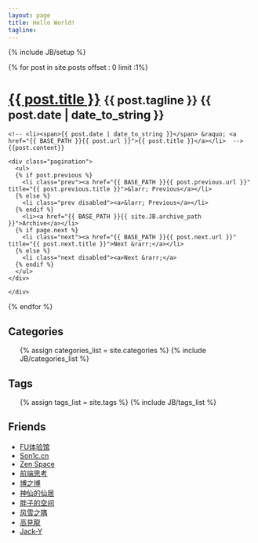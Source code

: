 ```yaml
---
layout: page
title: Hello World!
tagline:
---
```

{% include JB/setup %}

<!--
![n_n](http://pemsys.duapp.com/blog/b1.png)
-->
<div class="section">
  {% for post in site.posts  offset : 0 limit :1%}
  <div class="page-header">
    <h1 class="entry-title"><a href="{{ post.url }}">{{ post.title }}</a> <small>{{ post.tagline }}  {{ post.date | date_to_string }}</small></h1>
  </div>
  <div class="span8">

    <!-- <li><span>{{ post.date | date_to_string }}</span> &raquo; <a href="{{ BASE_PATH }}{{ post.url }}">{{ post.title }}</a></li>  -->
    {{post.content}}

    <div class="pagination">
      <ul>
      {% if post.previous %}
        <li class="prev"><a href="{{ BASE_PATH }}{{ post.previous.url }}" title="{{ post.previous.title }}">&larr; Previous</a></li>
      {% else %}
        <li class="prev disabled"><a>&larr; Previous</a></li>
      {% endif %}
        <li><a href="{{ BASE_PATH }}{{ site.JB.archive_path }}">Archive</a></li>
      {% if page.next %}
        <li class="next"><a href="{{ BASE_PATH }}{{ post.next.url }}" title="{{ post.next.title }}">Next &rarr;</a></li>
      {% else %}
        <li class="next disabled"><a>Next &rarr;</a>
      {% endif %}
      </ul>
    </div>

    </div>
  {% endfor %}


  <div class="span3">
<h2>Categories </h2>
<ul class="tag_box inline">
    {% assign categories_list = site.categories %}
    {% include JB/categories_list %}
</ul>


<h2>Tags</h2>
<ul class="tag_box inline">
  {% assign tags_list = site.tags %}  
  {% include JB/tags_list %}
</ul>

<!--
## To-Do

*   **iOS：Code highlight.......**
*   [深入理解PHP内核(Thinking In PHP Internal)](http://www.php-internal.com)
*   一点点把原来的笔记和感悟整理到这里。。。。恩，期限是 ～ **一万年** 
*   苦练SC2, 枪兵大叔～ 
*   通关大菠萝2
*   通关阿玛拉王国：惩罚
*   蛋疼时，美化一下博客 
-->
<h2>Friends</h2>
<ul class="tag_box inline friends ">
<li><a href="http://www.startfeel.com">FU体验馆</a></li>
<li><a href="http://www.son1c.cn" title="一个朋友的小站。">Son1c.cn</a></li>
<li><a href="http://www.reeze.cn">Zen Space</a></li>
<li><a href="http://www.artskin.cn" title="一个朋友的博客:)">前端思考</a></li>
<li><a href="http://www.lanbolee.com/blog" title="一很有喜感的同事的好玩的博客。">博之博</a></li>
<li><a href="http://xiezhenye.com/" title="神仙的仙居" target="_blank">神仙的仙居</a></li>
<li><a href="http://www.phppan.com" title="一个非常勤奋的小强！">胖子的空间</a></li>
<li><a href="http://www.laruence.com/" title="一只很帅的牛。">风雪之隅</a></li>
<li><a href="http://blog.eddie.com.tw/" title="爱玩又爱现的家伙，哈哈。">高見龍</a></li>
<li><a href="http://www.jack-y.com" title="帅锅。">Jack-Y</a></li>
</ul>
</div>
</div>